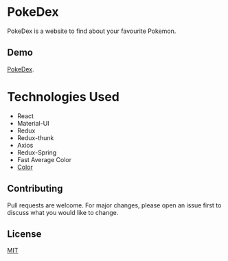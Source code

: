 # PokeDex

PokeDex is a website to find about your favourite Pokemon. 



## Demo

[PokeDex](https://shreeyansh-b.github.io/pokedex/).


# Technologies Used
* React
* Material-UI
* Redux
* Redux-thunk
* Axios
* Redux-Spring
* Fast Average Color
* [Color](https://www.npmjs.com/package/color)


## Contributing
Pull requests are welcome. For major changes, please open an issue first to discuss what you would like to change.

## License
[MIT](https://choosealicense.com/licenses/mit/)

